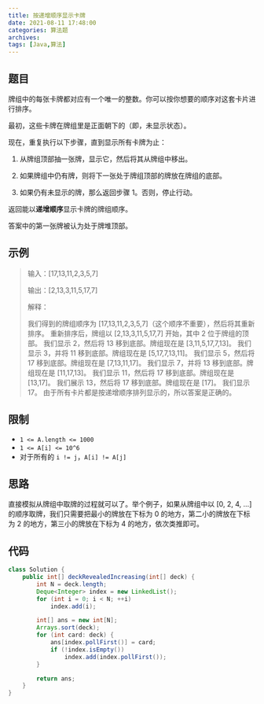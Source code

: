 ```yaml
---
title: 按递增顺序显示卡牌
date: 2021-08-11 17:48:00
categories: 算法题
archives:
tags: [Java,算法]
---
```


## 题目

牌组中的每张卡牌都对应有一个唯一的整数。你可以按你想要的顺序对这套卡片进行排序。

最初，这些卡牌在牌组里是正面朝下的（即，未显示状态）。

现在，重复执行以下步骤，直到显示所有卡牌为止：

1. 从牌组顶部抽一张牌，显示它，然后将其从牌组中移出。

2. 如果牌组中仍有牌，则将下一张处于牌组顶部的牌放在牌组的底部。

3. 如果仍有未显示的牌，那么返回步骤 1。否则，停止行动。

   

返回能以**递增顺序**显示卡牌的牌组顺序。

答案中的第一张牌被认为处于牌堆顶部。

<!--more-->

## 示例

> 输入：[17,13,11,2,3,5,7]
>
> 输出：[2,13,3,11,5,17,7]
>
> 解释：
>
> 我们得到的牌组顺序为 [17,13,11,2,3,5,7]（这个顺序不重要），然后将其重新排序。
> 重新排序后，牌组以 [2,13,3,11,5,17,7] 开始，其中 2 位于牌组的顶部。
> 我们显示 2，然后将 13 移到底部。牌组现在是 [3,11,5,17,7,13]。
> 我们显示 3，并将 11 移到底部。牌组现在是 [5,17,7,13,11]。
> 我们显示 5，然后将 17 移到底部。牌组现在是 [7,13,11,17]。
> 我们显示 7，并将 13 移到底部。牌组现在是 [11,17,13]。
> 我们显示 11，然后将 17 移到底部。牌组现在是 [13,17]。
> 我们展示 13，然后将 17 移到底部。牌组现在是 [17]。
> 我们显示 17。
> 由于所有卡片都是按递增顺序排列显示的，所以答案是正确的。

## 限制

- `1 <= A.length <= 1000`
- `1 <= A[i] <= 10^6`
- 对于所有的 `i != j`，`A[i] != A[j]`

## 思路

直接模拟从牌组中取牌的过程就可以了。举个例子，如果从牌组中以 [0, 2, 4, ...] 的顺序取牌，我们只需要把最小的牌放在下标为 0 的地方，第二小的牌放在下标为 2 的地方，第三小的牌放在下标为 4 的地方，依次类推即可。

## 代码

```java
class Solution {
    public int[] deckRevealedIncreasing(int[] deck) {
        int N = deck.length;
        Deque<Integer> index = new LinkedList();
        for (int i = 0; i < N; ++i)
            index.add(i);

        int[] ans = new int[N];
        Arrays.sort(deck);
        for (int card: deck) {
            ans[index.pollFirst()] = card;
            if (!index.isEmpty())
                index.add(index.pollFirst());
        }

        return ans;
    }
}
```



